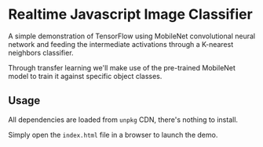 # Realtime Javascript Image Classifier

A simple demonstration of TensorFlow using MobileNet convolutional neural network
and feeding the intermediate activations through a K-nearest neighbors classifier.

Through transfer learning we'll make use of the pre-trained MobileNet model to
train it against specific object classes.

## Usage

All dependencies are loaded from `unpkg` CDN, there's nothing to install.

Simply open the `index.html` file in a browser to launch the demo.
